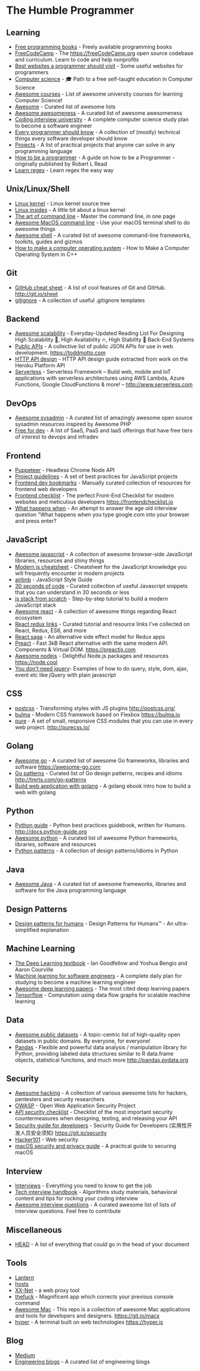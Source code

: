 # The Humble Programmer

## Learning
* [Free programming books](https://github.com/EbookFoundation/free-programming-books) - Freely available programming books
* [FreeCodeCamp](https://github.com/freeCodeCamp/freeCodeCamp) - The https://freeCodeCamp.org open source codebase and curriculum. Learn to code and help nonprofits
* [Best websites a programmer should visit](https://github.com/sdmg15/Best-websites-a-programmer-should-visit) - Some useful websites for programmers
* [Computer science](https://github.com/ossu/computer-science) - 🎓 Path to a free self-taught education in Computer Science
* [Awesome courses](https://github.com/prakhar1989/awesome-courses) - List of awesome university courses for learning Computer Science!
* [Awesome](https://github.com/sindresorhus/awesome) - Curated list of awesome lists
* [Awesome awesomeness](https://github.com/bayandin/awesome-awesomeness) - A curated list of awesome awesomeness
* [Coding interview university](https://github.com/jwasham/coding-interview-university) - A complete computer science study plan to become a software engineer
* [Every programmer should know](https://github.com/mtdvio/every-programmer-should-know) - A collection of (mostly) technical things every software developer should know
* [Projects](https://github.com/karan/Projects) - A list of practical projects that anyone can solve in any programming language
* [How to be a programmer](https://github.com/braydie/HowToBeAProgrammer) - A guide on how to be a Programmer - originally published by Robert L Read
* [Learn regex](https://github.com/zeeshanu/learn-regex) - Learn regex the easy way

## Unix/Linux/Shell
* [Linux kernel](https://github.com/torvalds/linux) - Linux kernel source tree
* [Linux insides](https://github.com/0xAX/linux-insides) - A little bit about a linux kernel
* [The art of command line](https://github.com/jlevy/the-art-of-command-line) - Master the command line, in one page
* [Awesome MacOS command line](https://github.com/herrbischoff/awesome-macos-command-line) - Use your macOS terminal shell to do awesome things
* [Awesome shell](https://github.com/alebcay/awesome-shell) - A curated list of awesome command-line frameworks, toolkits, guides and gizmos
* [How to make a computer operating system](https://github.com/SamyPesse/How-to-Make-a-Computer-Operating-System) - How to Make a Computer Operating System in C++

## Git
* [GitHub cheat sheet](https://github.com/tiimgreen/github-cheat-sheet) - A list of cool features of Git and GitHub. http://git.io/sheet
* [gitignore](https://github.com/github/gitignore) - A collection of useful .gitignore templates

## Backend
* [Awesome scalability](https://github.com/binhnguyennus/awesome-scalability) - Everyday-Updated Reading List For Designing High Scalability 🍒, High Availability 🔥, High Stability 🗻 Back-End Systems
* [Public APIs](https://github.com/toddmotto/public-apis) - A collective list of public JSON APIs for use in web development. https://toddmotto.com
* [HTTP API design](https://github.com/interagent/http-api-design) - HTTP API design guide extracted from work on the Heroku Platform API
* [Serverless](https://github.com/serverless/serverless) - Serverless Framework – Build web, mobile and IoT applications with serverless architectures using AWS Lambda, Azure Functions, Google CloudFunctions & more! – http://www.serverless.com

## DevOps
* [Awesome sysadmin](https://github.com/kahun/awesome-sysadmin) - A curated list of amazingly awesome open source sysadmin resources inspired by Awesome PHP
* [Free for dev](https://github.com/ripienaar/free-for-dev) - A list of SaaS, PaaS and IaaS offerings that have free tiers of interest to devops and infradev

## Frontend
* [Puppeteer](https://github.com/GoogleChrome/puppeteer) - Headless Chrome Node API
* [Project guidelines](https://github.com/wearehive/project-guidelines) - A set of best practices for JavaScript projects
* [Frontend dev bookmarks](https://github.com/dypsilon/frontend-dev-bookmarks) - Manually curated collection of resources for frontend web developers
* [Frontend checklist](https://github.com/thedaviddias/Front-End-Checklist) - The perfect Front-End Checklist for modern websites and meticulous developers https://frontendchecklist.io
* [What happens when](https://github.com/alex/what-happens-when) - An attempt to answer the age old interview question "What happens when you type google.com into your browser and press enter?

## JavaScript
* [Awesome javascript](https://github.com/sorrycc/awesome-javascript) - A collection of awesome browser-side JavaScript libraries, resources and shiny things
* [Modern js cheatsheet](https://github.com/mbeaudru/modern-js-cheatsheet) - Cheatsheet for the JavaScript knowledge you will frequently encounter in modern projects
* [airbnb](https://github.com/airbnb/javascript) - JavaScript Style Guide
* [30 seconds of code](https://github.com/Chalarangelo/30-seconds-of-code) - Curated collection of useful Javascript snippets that you can understand in 30 seconds or less
* [js stack from scratch](https://github.com/verekia/js-stack-from-scratch) - Step-by-step tutorial to build a modern JavaScript stack
* [Awesome react](https://github.com/enaqx/awesome-react) - A collection of awesome things regarding React ecosystem
* [React redux links](https://github.com/markerikson/react-redux-links) - Curated tutorial and resource links I've collected on React, Redux, ES6, and more
* [React saga](https://github.com/redux-saga/redux-saga) - An alternative side effect model for Redux apps
* [Preact](https://github.com/developit/preact/) - Fast 3kB React alternative with the same modern API. Components & Virtual DOM. https://preactjs.com
* [Awesome nodejs](https://github.com/sindresorhus/awesome-nodejs) - Delightful Node.js packages and resources https://node.cool
* [You don't need jquery](https://github.com/nefe/You-Dont-Need-jQuery)- Examples of how to do query, style, dom, ajax, event etc like jQuery with plain javascript

## CSS
* [postcss](https://github.com/postcss/postcss) - Transforming styles with JS plugins http://postcss.org/
* [bulma](https://github.com/jgthms/bulma) - Modern CSS framework based on Flexbox https://bulma.io
* [pure](https://github.com/pure-css/pure) - A set of small, responsive CSS modules that you can use in every web project. http://purecss.io/

## Golang
* [Awesome go](https://github.com/avelino/awesome-go) - A curated list of awesome Go frameworks, libraries and software https://awesome-go.com
* [Go patterns](https://github.com/tmrts/go-patterns) - Curated list of Go design patterns, recipes and idioms http://tmrts.com/go-patterns
* [Build web application with golang](https://github.com/astaxie/build-web-application-with-golang) - A golang ebook intro how to build a web with golang

## Python
* [Python guide](https://github.com/kennethreitz/python-guide) - Python best practices guidebook, written for Humans. http://docs.python-guide.org
* [Awesome python](https://github.com/vinta/awesome-python) - A curated list of awesome Python frameworks, libraries, software and resources
* [Python patterns](https://github.com/faif/python-patterns) - A collection of design patterns/idioms in Python

## Java
* [Awesome Java](https://github.com/akullpp/awesome-java) - A curated list of awesome frameworks, libraries and software for the Java programming language

## Design Patterns
* [Design patterns for humans](https://github.com/kamranahmedse/design-patterns-for-humans) - Design Patterns for Humans™ - An ultra-simplified explanation

## Machine Learning
* [The Deep Learning textbook](http://www.deeplearningbook.org/) - Ian Goodfellow and Yoshua Bengio and Aaron Courville
* [Machine learning for software engineers](https://github.com/ZuzooVn/machine-learning-for-software-engineers)  - A complete daily plan for studying to become a machine learning engineer
* [Awesome deep learning papers](https://github.com/terryum/awesome-deep-learning-papers) - The most cited deep learning papers
* [Tensorflow](https://tensorflow.org) - Computation using data flow graphs for scalable machine learning

## Data
* [Awesome public datasets](https://github.com/awesomedata/awesome-public-datasets) - A topic-centric list of high-quality open datasets in public domains. By everyone, for everyone!
* [Pandas](https://github.com/pandas-dev/pandas) - Flexible and powerful data analysis / manipulation library for Python, providing labeled data structures similar to R data.frame objects, statistical functions, and much more http://pandas.pydata.org

## Security
* [Awesome hacking](https://github.com/Hack-with-Github/Awesome-Hacking) - A collection of various awesome lists for hackers, pentesters and security researchers
* [OWASP](https://www.owasp.org) - Open Web Application Security Project
* [API security checklist](https://github.com/shieldfy/API-Security-Checklist) - Checklist of the most important security countermeasures when designing, testing, and releasing your API
* [Security guide for developers](https://github.com/FallibleInc/security-guide-for-developers) - Security Guide for Developers (实用性开发人员安全须知) https://git.io/security
* [Hacker101](https://github.com/Hacker0x01/hacker101) - Web security
* [macOS security and privacy guide](https://github.com/drduh/macOS-Security-and-Privacy-Guide) - A practical guide to securing macOS

## Interview
* [Interviews](https://github.com/kdn251/interviews) - Everything you need to know to get the job
* [Tech interview handbook](https://github.com/yangshun/tech-interview-handbook) - Algorithms study materials, behavioral content and tips for rocking your coding interview
* [Awesome interview questions](https://github.com/MaximAbramchuck/awesome-interview-questions) - A curated awesome list of lists of interview questions. Feel free to contribute

## Miscellaneous
* [HEAD](https://github.com/joshbuchea/HEAD) - A list of everything that *could* go in the head of your document

## Tools
* [Lantern](https://github.com/getlantern/lantern)
* [hosts](https://github.com/racaljk/hosts)
* [XX-Net](https://github.com/XX-net/XX-Net) - a web proxy tool
* [thefuck](https://github.com/nvbn/thefuck) - Magnificent app which corrects your previous console command
* [Awesome Mac](https://github.com/jaywcjlove/awesome-mac) - This repo is a collection of awesome Mac applications and tools for developers and designers. https://git.io/macx
* [hyper](https://github.com/zeit/hyper) - A terminal built on web technologies https://hyper.is

## Blog
* [Medium](https://medium.com)
* [Engineering blogs](https://github.com/kilimchoi/engineering-blogs) - A curated list of engineering blogs
